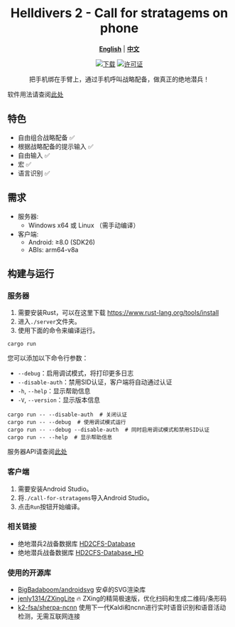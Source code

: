 <div align="center">
  
# Helldivers 2 - Call for stratagems on phone

[**English**](./README.md) | [**中文**](./README_zh_CN.md)

[![下载](https://img.shields.io/github/v/release/WisteFinch/Helldivers2CallForStratagemsOnPhone)](https://github.com/WisteFinch/Helldivers2CallForStratagemsOnPhone/releases/latest)
[![许可证](https://img.shields.io/github/license/WisteFinch/Helldivers2CallForStratagemsOnPhone)](https://github.com/WisteFinch/Helldivers2CallForStratagemsOnPhone/blob/main/LICENSE)

把手机绑在手臂上，通过手机呼叫战略配备，做真正的绝地潜兵！

</div>

软件用法请查阅[此处](./usage_zh_CN.md)

## 特色

- 自由组合战略配备 ✅
- 根据战略配备的提示输入 ✅
- 自由输入 ✅
- 宏 ✅
- 语言识别 ✅

## 需求

- 服务器: 
  - Windows x64 或 Linux （需手动编译）
- 客户端: 
  - Android: ≥8.0 (SDK26)
  - ABIs: arm64-v8a

## 构建与运行

### 服务器

1. 需要安装Rust，可以在这里下载 <https://www.rust-lang.org/tools/install>
2. 进入`./server`文件夹。
3. 使用下面的命令来编译运行。

``` shell
cargo run
```

您可以添加以下命令行参数：
- `--debug`：启用调试模式，将打印更多日志
- `--disable-auth`：禁用SID认证，客户端将自动通过认证
- `-h`, `--help`：显示帮助信息
- `-V`, `--version`：显示版本信息

``` shell
cargo run -- --disable-auth  # 关闭认证
cargo run -- --debug  # 使用调试模式运行
cargo run -- --debug --disable-auth  # 同时启用调试模式和禁用SID认证
cargo run -- --help  # 显示帮助信息
```

服务器API请查阅[此处](./server_api_6.md)

### 客户端

1. 需要安装Android Studio。
2. 将`./call-for-stratagems`导入Android Studio。
3. 点击`Run`按钮开始编译。

### 相关链接

- 绝地潜兵2战备数据库 [HD2CFS-Database](https://github.com/WisteFinch/Helldivers2CallForStratagemsOnPhone)
- 绝地潜兵战备数据库 [HD2CFS-Database_HD](https://github.com/WisteFinch/HD2CFS-Database_HD)

### 使用的开源库

- [BigBadaboom/androidsvg](https://github.com/BigBadaboom/androidsvg) 安卓的SVG渲染库
- [jenly1314/ZXingLite](https://github.com/jenly1314/ZXingLite) 🔥 ZXing的精简极速版，优化扫码和生成二维码/条形码
- [k2-fsa/sherpa-ncnn](https://github.com/k2-fsa/sherpa-ncnn) 使用下一代Kaldi和ncnn进行实时语音识别和语音活动检测，无需互联网连接

